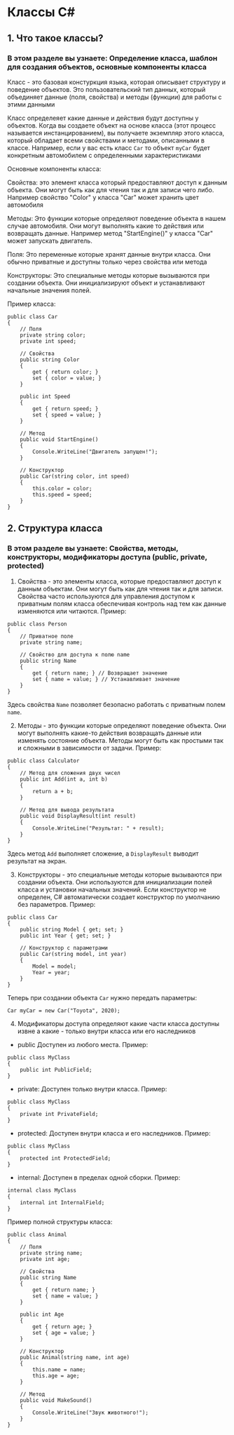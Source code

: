 # Классы C#

## 1. Что такое классы?
### В этом разделе вы узнаете: Определение класса, шаблон для создания объектов, основные компоненты класса

Класс - это базовая констуркция языка, которая описывает структуру и поведение объектов. Это пользовательский тип данных, который объединяет данные (поля, свойства) и методы (функции) для работы с этими данными

Класс определеяет какие данные и действия будут доступны у объектов. Когда вы создаете объект на основе класса (этот процесс называется инстанцированием), вы получаете экземпляр этого класса, который обладает всеми свойствами и методами, описанными в классе. Например, если у вас есть класс ``` Car ``` то объект ``` myCar ``` будет конкретным автомобилем с определенными характеристиками

Основные компоненты класса:
    
Свойства: это элемент класса который предоставляют доступ к данным объекта. Они могут быть как для чтения так и для записи чего либо. Например свойство "Color"  у класса "Car" может хранить цвет автомобиля

Методы: Это функции которые определяют поведение объекта в нашем случае автомобиля. Они могут выполнять какие то действия или возвращать данные. Например метод "StartEngine()" у класса "Car" может запускать двигатель.

Поля: Это переменные которые хранят данные внутри класса. Они обычно приватные и доступны только через свойства или метода

Конструкторы: Это специальные методы которые вызываются при создании объекта. Они инициализируют объект и устанавливают начальные значения полей.

Пример класса:

```
public class Car
{
    // Поля
    private string color;
    private int speed;

    // Свойства
    public string Color
    {
        get { return color; }
        set { color = value; }
    }

    public int Speed
    {
        get { return speed; }
        set { speed = value; }
    }

    // Метод
    public void StartEngine()
    {
        Console.WriteLine("Двигатель запущен!");
    }

    // Конструктор
    public Car(string color, int speed)
    {
        this.color = color;
        this.speed = speed;
    }
}
```

## 2. Структура класса

### В этом разделе вы узнаете: Свойства, методы, конструкторы, модификаторы доступа (public, private, protected)

1. Свойства - это элементы класса, которые предоставляют доступ к данным объектам. Они могут быть как для чтения так и для записи. Свойства часто используются для управления доступом к приватным полям класса обеспечивая контроль над тем как данные изменяются или читаются.
Пример: 
```
public class Person
{
    // Приватное поле
    private string name;

    // Свойство для доступа к полю name
    public string Name
    {
        get { return name; } // Возвращает значение
        set { name = value; } // Устанавливает значение
    }
}
```

Здесь свойства ``` Name ``` позволяет безопасно работать с приватным полем ``` name ```.

2. Методы - это функции которые определяют поведение объекта. Они могут выполнять какие-то действия возвращать данные или изменять состояние объекта. Методы могут быть как простыми так и сложными в зависимости от задачи.
Пример: 
```
public class Calculator
{
    // Метод для сложения двух чисел
    public int Add(int a, int b)
    {
        return a + b;
    }

    // Метод для вывода результата
    public void DisplayResult(int result)
    {
        Console.WriteLine("Результат: " + result);
    }
}
```
Здесь метод ``` Add ``` выполняет сложение, а ``` DisplayResult ``` выводит результат на экран.

3. Конструкторы - это специальные методы которые вызываются при создании объекта. Они используются для инициализации полей класса и установки начальных значений. Если конструктор не определен, С# автоматически создает конструктор по умолчанию без параметров.
Пример:

``` 
public class Car
{
    public string Model { get; set; }
    public int Year { get; set; }

    // Конструктор с параметрами
    public Car(string model, int year)
    {
        Model = model;
        Year = year;
    }
}
```
Теперь при создании объекта ``` Car ``` нужно передать параметры:
```
Car myCar = new Car("Toyota", 2020);
```

4. Модификаторы доступа определяют какие части класса доступны извне а какие - только внутри класса или его наследников

* public Доступен из любого места. Пример:

```
public class MyClass
{
    public int PublicField;
}
```

* private: Доступен только внутри класса. Пример:
```
public class MyClass
{
    private int PrivateField;
}
```
* protected: Доступен внутри класса и его наследников. Пример:
```
public class MyClass
{
    protected int ProtectedField;
}
```
* internal: Доступен в пределах одной сборки. Пример:
```
internal class MyClass
{
    internal int InternalField;
}
```

Пример полной структуры класса:
```
public class Animal
{
    // Поля
    private string name;
    private int age;

    // Свойства
    public string Name
    {
        get { return name; }
        set { name = value; }
    }

    public int Age
    {
        get { return age; }
        set { age = value; }
    }

    // Конструктор
    public Animal(string name, int age)
    {
        this.name = name;
        this.age = age;
    }

    // Метод
    public void MakeSound()
    {
        Console.WriteLine("Звук животного!");
    }
}
```
